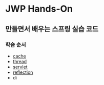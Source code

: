 # JWP Hands-On

## 만들면서 배우는 스프링 실습 코드

### 학습 순서
- [cache](https://github.com/pup-paw/jwp-hands-on/blob/main/cache/README.md)
- [thread](https://github.com/pup-paw/jwp-hands-on/blob/main/thread/README.md)
- [servlet](https://github.com/pup-paw/jwp-hands-on/blob/main/servlet/README.md)
- [reflection](https://github.com/pup-paw/jwp-hands-on/blob/main/reflection/READEME.md)
- di
